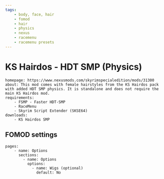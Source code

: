 ```yaml
---
tags:
    - body, face, hair
    - fomod
    - hair
    - physics
    - nexus
    - racemenu
    - racemenu presets
---
```


# KS Hairdos - HDT SMP (Physics)

```project_info
homepage: https://www.nexusmods.com/skyrimspecialedition/mods/31300
about: This mod comes with female hairstyles from the KS Hairdos pack with added HDT SMP physics. It is standalone and does not require the main KS Hairdos mod.
requirements:
    - FSMP - Faster HDT-SMP
    - RaceMenu
    - Skyrim Script Extender (SKSE64)
downloads:
    - KS Hairdos SMP
```

## FOMOD settings

```fomod_settings
pages:
    - name: Options
      sections:
        - name: Options
          options:
            - name: Wigs (optional)
              default: No
```
